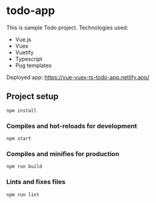 # todo-app

This is sample Todo project.
Technologies used:

- Vue.js
- Vuex
- Vuetify
- Typescript
- Pug templates

Deployed app: https://vue-vuex-ts-todo-app.netlify.app/

## Project setup
```
npm install
```

### Compiles and hot-reloads for development
```
npm start
```

### Compiles and minifies for production
```
npm run build
```

### Lints and fixes files
```
npm run lint
```

